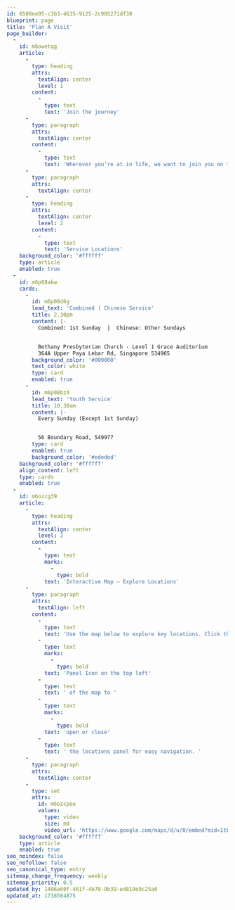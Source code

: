 ```yaml
---
id: 6508ee95-c3b3-4635-9125-2c985271df30
blueprint: page
title: 'Plan A Visit'
page_builder:
  -
    id: m6owetqg
    article:
      -
        type: heading
        attrs:
          textAlign: center
          level: 1
        content:
          -
            type: text
            text: 'Join the journey'
      -
        type: paragraph
        attrs:
          textAlign: center
        content:
          -
            type: text
            text: 'Wherever you’re at in life, we want to join you on the journey to life’s greatest potential in Christ'
      -
        type: paragraph
        attrs:
          textAlign: center
      -
        type: heading
        attrs:
          textAlign: center
          level: 2
        content:
          -
            type: text
            text: 'Service Locations'
    background_color: '#ffffff'
    type: article
    enabled: true
  -
    id: m6p08akw
    cards:
      -
        id: m6p08d6g
        lead_text: 'Combined | Chinese Service'
        title: 2.30pm
        content: |-
          Combined: 1st Sunday  |  Chinese: Other Sundays


          Bethany Presbyterian Church - Level 1 Grace Auditorium
          364A Upper Paya Lebar Rd, Singapore 534965
        background_color: '#000000'
        text_color: white
        type: card
        enabled: true
      -
        id: m6p08bz4
        lead_text: 'Youth Service'
        title: 10.30am
        content: |-
          Every Sunday (Except 1st Sunday)


          56 Boundary Road, 549977
        type: card
        enabled: true
        background_color: '#ededed'
    background_color: '#ffffff'
    align_content: left
    type: cards
    enabled: true
  -
    id: m6ozcg39
    article:
      -
        type: heading
        attrs:
          textAlign: center
          level: 2
        content:
          -
            type: text
            marks:
              -
                type: bold
            text: 'Interactive Map – Explore Locations'
      -
        type: paragraph
        attrs:
          textAlign: left
        content:
          -
            type: text
            text: 'Use the map below to explore key locations. Click the '
          -
            type: text
            marks:
              -
                type: bold
            text: 'Panel Icon on the top left'
          -
            type: text
            text: ' of the map to '
          -
            type: text
            marks:
              -
                type: bold
            text: 'open or close'
          -
            type: text
            text: ' the locations panel for easy navigation. '
      -
        type: paragraph
        attrs:
          textAlign: center
      -
        type: set
        attrs:
          id: m6ozcpou
          values:
            type: video
            size: md
            video_url: 'https://www.google.com/maps/d/u/0/embed?mid=1tbrhR46NGiw3zvI7ptqqG0vwJntnbPw&ehbc=2E312F&noprof=1'
    background_color: '#ffffff'
    type: article
    enabled: true
seo_noindex: false
seo_nofollow: false
seo_canonical_type: entry
sitemap_change_frequency: weekly
sitemap_priority: 0.5
updated_by: 1406a60f-461f-4b70-9b39-ed819e9c25a0
updated_at: 1738584875
---
```

